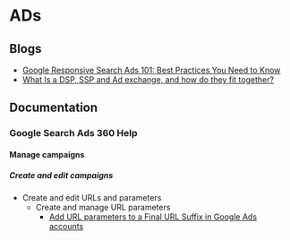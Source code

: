 # ADs
## Blogs
* [Google Responsive Search Ads 101: Best Practices You Need to Know](https://www.wordstream.com/blog/ws/2018/07/10/responsive-search-ads)
* [What Is a DSP, SSP and Ad exchange, and how do they fit together?](http://www.bannerconnect.net/what-is-a-dsp-ssp-and-ad-exchange/)

## Documentation
### Google Search Ads 360 Help
#### Manage campaigns
##### Create and edit campaigns
* Create and edit URLs and parameters
  * Create and manage URL parameters
    * [Add URL parameters to a Final URL Suffix in Google Ads accounts](https://support.google.com/searchads/answer/9072131)
